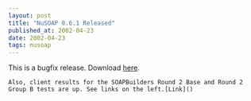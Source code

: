 ```yaml
---
layout: post
title: "NuSOAP 0.6.1 Released"
published_at: 2002-04-23
date: 2002-04-23
tags: nusoap
---
```


This is a bugfix release. Download [here](/download.php?url=/nusoap/downloads/nusoap-0.6.1.zip).  

    Also, client results for the SOAPBuilders Round 2 Base and Round 2 Group B tests are up. See links on the left.[Link]()  